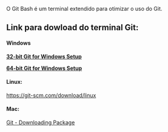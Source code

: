 O Git Bash é um terminal extendido para otimizar o uso do Git.



## Link para dowload do terminal Git:

#### Windows

**[32-bit Git for Windows Setup](https://github.com/git-for-windows/git/releases/download/v2.38.1.windows.1/Git-2.38.1-32-bit.exe)**

**[64-bit Git for Windows Setup](https://github.com/git-for-windows/git/releases/download/v2.38.1.windows.1/Git-2.38.1-64-bit.exe)**

#### Linux:

https://git-scm.com/download/linux

#### Mac:

[Git - Downloading Package](https://git-scm.com/download/mac)
